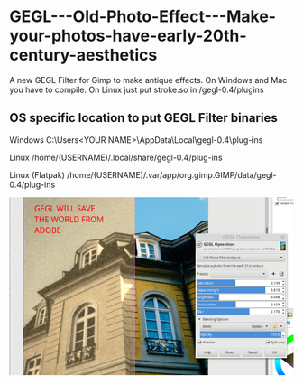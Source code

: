 # GEGL---Old-Photo-Effect---Make-your-photos-have-early-20th-century-aesthetics
A new GEGL Filter for Gimp to make antique effects. On Windows and Mac you have to compile. On Linux just put stroke.so in /gegl-0.4/plugins 


## OS specific location to put GEGL Filter binaries 

Windows
 C:\\Users\<YOUR NAME>\AppData\Local\gegl-0.4\plug-ins
 
 Linux 
 /home/(USERNAME)/.local/share/gegl-0.4/plug-ins
 
 Linux (Flatpak)
 /home/(USERNAME)/.var/app/org.gimp.GIMP/data/gegl-0.4/plug-ins



![image preview](preview2.png )
